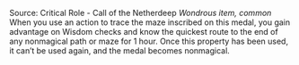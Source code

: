 Source: Critical Role - Call of the Netherdeep
*Wondrous item, common*
When you use an action to trace the maze inscribed on this medal, you gain advantage on Wisdom checks and know the quickest route to the end of any nonmagical path or maze for 1 hour. Once this property has been used, it can’t be used again, and the medal becomes nonmagical.